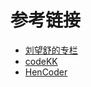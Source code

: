 # 参考链接

- [刘望舒的专栏](https://blog.csdn.net/itachi85)
- [codeKK](https://p.codekk.com/)
- [HenCoder](https://hencoder.com/)